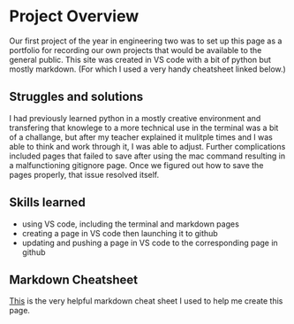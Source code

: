 # Project Overview
Our first project of the year in engineering two was to set up this page as a portfolio for recording our own projects that would be available to the general public. This site was created in VS code with a bit of python but mostly markdown. (For which I used a very handy cheatsheet linked below.) 

## Struggles and solutions 
I had previously learned python in a mostly creative environment and transfering that knowlege to a more technical use in the terminal was a bit of a challange, but after my teacher explained it mulitple times and I was able to think and work through it, I was able to adjust. Further complications included pages that failed to save after using the mac command resulting in a malfunctioning gitignore page. Once we figured out how to save the pages properly, that issue resolved itself. 

## Skills learned 

- using VS code, including the terminal and markdown pages 
- creating a page in VS code then launching it to github
- updating and pushing a page in VS code to the corresponding page in github 


## Markdown Cheatsheet 
[This](https://www.markdownguide.org/cheat-sheet/) is the very helpful markdown cheat sheet I used to help me create this page. 